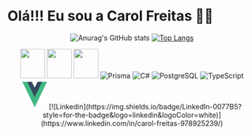 <h1 align-items="center" color=""2DFFA0">Olá!!! Eu sou a Carol Freitas 👋🚀</h1>


<div align-items="center" justify-content="center">

 



<div display="flex" align="center" justify-content="center">
  
  ![Anurag's GitHub stats](https://github-readme-stats.vercel.app/api?username=carolinefreitasalegre&show_icons=true&theme=radical) 
[![Top Langs](https://github-readme-stats.vercel.app/api/top-langs/?username=carolinefreitasalegre&layout=donut)](https://github.com/carolinefreitasalegre/github-readme-stats)

</div>






<div align="center">
  <img height="60" width="50" src="https://docs.nestjs.com/assets/logo-small.svg" />
  <img height="60" width="50"  src="https://cdn.jsdelivr.net/gh/devicons/devicon/icons/javascript/javascript-plain.svg" />
  <img height="60" width="50"  src="https://cdn.jsdelivr.net/gh/devicons/devicon/icons/react/react-original.svg" />
  <img src="https://cdn.worldvectorlogo.com/logos/prisma-2.svg" alt="Prisma" width="60" height="70" />
  <img src="https://upload.wikimedia.org/wikipedia/commons/4/4f/Csharp_Logo.png" alt="C#" width="70" height="70"/>  
  <img src="https://cdn.worldvectorlogo.com/logos/postgresql.svg" alt="PostgreSQL"  width="50" height="60" />
  <img src="https://cdn.worldvectorlogo.com/logos/typescript.svg" alt="TypeScript"  width="50" height="60"/>
 <img src="https://raw.githubusercontent.com/github/explore/main/topics/vue/vue.png" alt="Vue.js" width="50" height="60"/>
 [![Linkedin](https://img.shields.io/badge/LinkedIn-0077B5?style=for-the-badge&logo=linkedin&logoColor=white)](https://www.linkedin.com/in/carol-freitas-978925239/)

          
</div>



